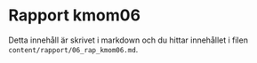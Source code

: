 Rapport kmom06
=========================

Detta innehåll är skrivet i markdown och du hittar innehållet i filen `content/rapport/06_rap_kmom06.md`.
